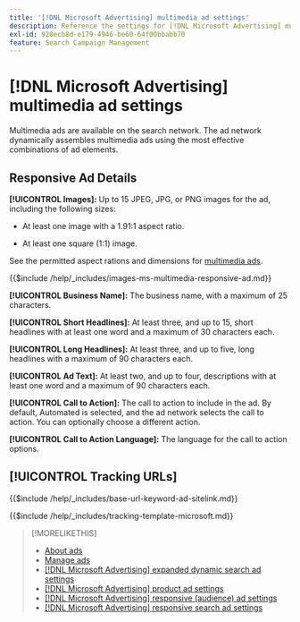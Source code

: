```yaml
---
title: '[!DNL Microsoft Advertising] multimedia ad settings'
description: Reference the settings for [!DNL Microsoft Advertising] multimedia ads.
exl-id: 920ecb8d-e179-4946-be60-64f00bbabb70
feature: Search Campaign Management
---
```

# [!DNL Microsoft Advertising] multimedia ad settings

Multimedia ads are available on the search network. The ad network dynamically assembles multimedia ads using the most effective combinations of ad elements.

## Responsive Ad Details

**[!UICONTROL Images]:** Up to 15 JPEG, JPG, or PNG images for the ad, including the following sizes:

* At least one image with a 1.91:1 aspect ratio.

* At least one square (1:1) image.

See the permitted aspect rations and dimensions for [multimedia ads](https://help.ads.microsoft.com/#apex/ads/en/60107/0).

<!-- Instructions -->

{{$include /help/_includes/images-ms-multimedia-responsive-ad.md}}

**[!UICONTROL Business Name]:** The business name, with a maximum of 25 characters.

**[!UICONTROL Short Headlines]:** At least three, and up to 15, short headlines with at least one word and a maximum of 30 characters each.
 
**[!UICONTROL Long Headlines]:** At least three, and up to five, long headlines with a maximum of 90 characters each.
 
**[!UICONTROL Ad Text]:** At least two, and up to four, descriptions with at least one word and a maximum of 90 characters each.

**[!UICONTROL Call to Action]:** The call to action to include in the ad. By default, Automated is selected, and the ad network selects the call to action. You can optionally choose a different action.

**[!UICONTROL Call to Action Language]:** The language for the call to action options.

## [!UICONTROL Tracking URLs]

<!-- **[!UICONTROL Base URl]:** -->

{{$include /help/_includes/base-url-keyword-ad-sitelink.md}}

<!-- **[!UICONTROL Tracking Template]:** -->

{{$include /help/_includes/tracking-template-microsoft.md}}
 
>[!MORELIKETHIS]
>
>* [About ads](ad-about.md)
>* [Manage ads](ad-manage.md)
>* [[!DNL Microsoft Advertising] expanded dynamic search ad settings](ad-settings-microsoft-dsa.md)
>* [[!DNL Microsoft Advertising] product ad settings](ad-settings-microsoft-product.md)
>* [[!DNL Microsoft Advertising] responsive (audience) ad settings](ad-settings-microsoft-responsive.md)
>* [[!DNL Microsoft Advertising] responsive search ad settings](ad-settings-microsoft-rsa.md)

